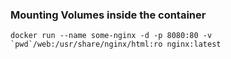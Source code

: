 ### Mounting Volumes inside the container

```
docker run --name some-nginx -d -p 8080:80 -v `pwd`/web:/usr/share/nginx/html:ro nginx:latest
```
